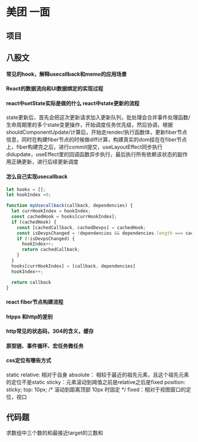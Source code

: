 # 美团 一面
## 项目

## 八股文

#### 常见的hook，解释usecallback和memo的应用场景

#### React的数据流向和UI数据绑定的实现过程

#### react中setState实际是做的什么 react中state更新的流程
state更新后，首先会把这次更新请求加入更新队列，批处理会合并事件处理函数/生命周期里的多个state变更操作，开始调度任务优先级，然后协调，根据shouldComponentUpdate/计算后，开始走render/执行函数体，更新fiber节点信息，同时在构建fiber节点的时候做diff计算，构建真实的dom挂在在fiber节点上，fiber构建完之后，进行commit提交，useLayoutEffect同步执行didupdate，useEffect里的回调函数异步执行，最后执行所有依赖该状态的副作用正确更新，进行后续更新调度


#### 怎么自己实现usecallback
``` js
let hooks = [];
let hookIndex =0;

function myUsecallback(callback, dependencies) {
  let currHookIndex = hookIndex;
  const cachedHook = hooks[currHookIndex];
  if (cachedHook) {
    const [cachedCallback, cachedDevps] = cachedHook;
    const isDevpsChanged = !dependencies && dependencies.length === cachedDevps.length && devellops.some((val, index) => val !== cachedDevps[index]);
    if (!isDevpsChanged) {
      hookIndex++;
      return cachedCallback;
    }
  }
  hooks[currHookIndex] = [callback, dependencies]
  hookIndex++;

  return callback
}
```

#### react fiber节点构建流程

#### htpps 和http的差别

#### http常见的状态码，304的含义，缓存

#### 原型链、事件循环、宏任务微任务

#### css定位有哪些方式
static
relative: 相对于自身
absolute： 相较于最近的祖先元素，且这个祖先元素的定位不是static
sticky：元素滚动到阈值之前是relative之后是fixed
position: sticky;
top: 10px; /* 滚动到距离顶部 10px 时固定 */
fixed：相对于视图窗口的定位，视口


## 代码题
求数组中三个数的和最接近target的三数和